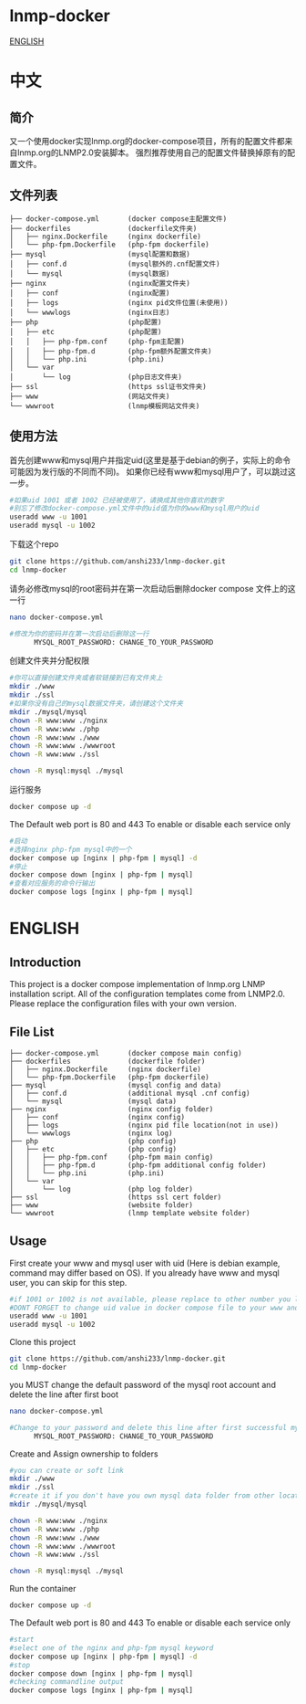 # lnmp-docker
[ENGLISH](#ENGLISH)
# 中文
## 简介
又一个使用docker实现lnmp.org的docker-compose项目，所有的配置文件都来自lnmp.org的LNMP2.0安装脚本。
强烈推荐使用自己的配置文件替换掉原有的配置文件。
## 文件列表
```
├── docker-compose.yml       (docker compose主配置文件)
├── dockerfiles              (dockerfile文件夹)
│   ├── nginx.Dockerfile     (nginx dockerfile)
│   └── php-fpm.Dockerfile   (php-fpm dockerfile)
├── mysql                    (mysql配置和数据)
│   ├── conf.d               (mysql额外的.cnf配置文件)
│   └── mysql                (mysql数据)
├── nginx                    (nginx配置文件夹)
│   ├── conf                 (nginx配置)
│   ├── logs                 (nginx pid文件位置(未使用))
│   └── wwwlogs              (nginx日志)
├── php                      (php配置)
│   ├── etc                  (php配置)
│   │   ├── php-fpm.conf     (php-fpm主配置)
│   │   ├── php-fpm.d        (php-fpm额外配置文件夹)
│   │   └── php.ini          (php.ini)
│   └── var
│       └── log              (php日志文件夹)
├── ssl                      (https ssl证书文件夹)
├── www                      (网站文件夹)
└── wwwroot                  (lnmp模板网站文件夹)
```
## 使用方法
首先创建www和mysql用户并指定uid(这里是基于debian的例子，实际上的命令可能因为发行版的不同而不同)。
如果你已经有www和mysql用户了，可以跳过这一步。
```bash
#如果uid 1001 或者 1002 已经被使用了，请换成其他你喜欢的数字
#别忘了修改docker-compose.yml文件中的uid值为你的www和mysql用户的uid
useradd www -u 1001
useradd mysql -u 1002
```
下载这个repo
```bash
git clone https://github.com/anshi233/lnmp-docker.git
cd lnmp-docker
```
请务必修改mysql的root密码并在第一次启动后删除docker compose 文件上的这一行
```bash
nano docker-compose.yml

#修改为你的密码并在第一次启动后删除这一行
      MYSQL_ROOT_PASSWORD: CHANGE_TO_YOUR_PASSWORD
```

创建文件夹并分配权限
```bash
#你可以直接创建文件夹或者软链接到已有文件夹上
mkdir ./www
mkdir ./ssl
#如果你没有自己的mysql数据文件夹，请创建这个文件夹
mkdir ./mysql/mysql
chown -R www:www ./nginx
chown -R www:www ./php
chown -R www:www ./www
chown -R www:www ./wwwroot
chown -R www:www ./ssl

chown -R mysql:mysql ./mysql
```

运行服务
```bash
docker compose up -d
```
The Default web port is 80 and 443
To enable or disable each service only
```bash
#启动
#选择nginx php-fpm mysql中的一个
docker compose up [nginx | php-fpm | mysql] -d
#停止
docker compose down [nginx | php-fpm | mysql]
#查看对应服务的命令行输出
docker compose logs [nginx | php-fpm | mysql]
```



# ENGLISH
## Introduction
This project is a docker compose implementation of lnmp.org LNMP installation script. All of the configuration templates come from LNMP2.0.
Please replace the configuration files with your own version.

## File List
```
├── docker-compose.yml       (docker compose main config)
├── dockerfiles              (dockerfile folder)
│   ├── nginx.Dockerfile     (nginx dockerfile) 
│   └── php-fpm.Dockerfile   (php-fpm dockerfile)
├── mysql                    (mysql config and data)
│   ├── conf.d               (additional mysql .cnf config)
│   └── mysql                (mysql data)
├── nginx                    (nginx config folder)
│   ├── conf                 (nginx config)
│   ├── logs                 (nginx pid file location(not in use))
│   └── wwwlogs              (nginx log)
├── php                      (php config)
│   ├── etc                  (php config)
│   │   ├── php-fpm.conf     (php-fpm main config)
│   │   ├── php-fpm.d        (php-fpm additional config folder)
│   │   └── php.ini          (php.ini)
│   └── var                  
│       └── log              (php log folder)
├── ssl                      (https ssl cert folder)
├── www                      (website folder)
└── wwwroot                  (lnmp template website folder)
```
## Usage
First create your www and mysql user with uid (Here is debian example, command may differ based on OS).
If you already have www and mysql user, you can skip for this step.
```bash
#if 1001 or 1002 is not available, please replace to other number you like
#DONT FORGET to change uid value in docker compose file to your www and mysql user uid 
useradd www -u 1001
useradd mysql -u 1002
```
Clone this project
```bash
git clone https://github.com/anshi233/lnmp-docker.git
cd lnmp-docker
```
you MUST change the default password of the mysql root account and delete the line after first boot
```bash
nano docker-compose.yml

#Change to your password and delete this line after first successful mysql instance boot
      MYSQL_ROOT_PASSWORD: CHANGE_TO_YOUR_PASSWORD
```

Create and Assign ownership to folders
```bash
#you can create or soft link
mkdir ./www
mkdir ./ssl
#create it if you don't have you own mysql data folder from other location
mkdir ./mysql/mysql

chown -R www:www ./nginx
chown -R www:www ./php
chown -R www:www ./www
chown -R www:www ./wwwroot
chown -R www:www ./ssl

chown -R mysql:mysql ./mysql
```
Run the container
```bash
docker compose up -d
```
The Default web port is 80 and 443
To enable or disable each service only
```bash
#start
#select one of the nginx and php-fpm mysql keyword
docker compose up [nginx | php-fpm | mysql] -d
#stop
docker compose down [nginx | php-fpm | mysql]
#checking commandline output
docker compose logs [nginx | php-fpm | mysql]
```


